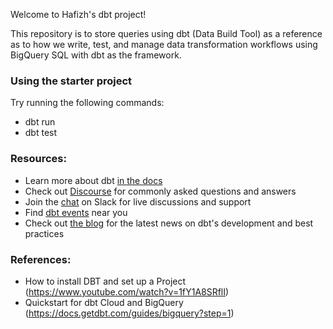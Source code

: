 Welcome to Hafizh's dbt project!

This repository is to store queries using dbt (Data Build Tool) as a reference as to how we write, test, and manage data transformation workflows using BigQuery SQL with dbt as the framework.

### Using the starter project

Try running the following commands:
- dbt run
- dbt test


### Resources:
- Learn more about dbt [in the docs](https://docs.getdbt.com/docs/introduction)
- Check out [Discourse](https://discourse.getdbt.com/) for commonly asked questions and answers
- Join the [chat](https://community.getdbt.com/) on Slack for live discussions and support
- Find [dbt events](https://events.getdbt.com) near you
- Check out [the blog](https://blog.getdbt.com/) for the latest news on dbt's development and best practices

### References:
- How to install DBT and set up a Project (https://www.youtube.com/watch?v=1fY1A8SRflI)
- Quickstart for dbt Cloud and BigQuery (https://docs.getdbt.com/guides/bigquery?step=1)
